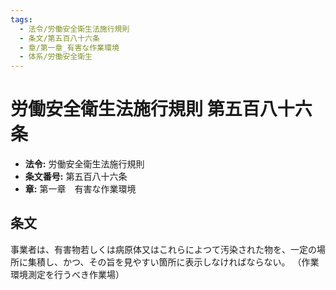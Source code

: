 ```yaml
---
tags:
  - 法令/労働安全衛生法施行規則
  - 条文/第五百八十六条
  - 章/第一章_有害な作業環境
  - 体系/労働安全衛生
---
```

# 労働安全衛生法施行規則 第五百八十六条

- **法令:** 労働安全衛生法施行規則
- **条文番号:** 第五百八十六条
- **章:** 第一章　有害な作業環境

## 条文
事業者は、有害物若しくは病原体又はこれらによつて汚染された物を、一定の場所に集積し、かつ、その旨を見やすい箇所に表示しなければならない。
（作業環境測定を行うべき作業場）


